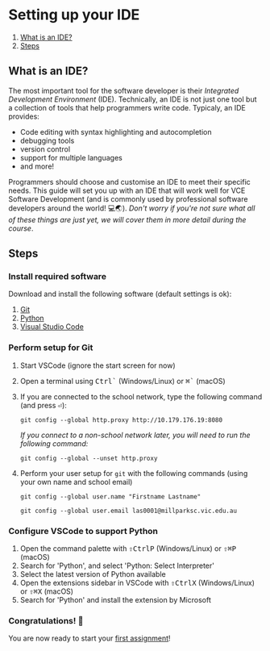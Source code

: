 # Setting up your IDE

1. [What is an IDE?](#what-is-an-ide)
2. [Steps](#steps)

## What is an IDE?

The most important tool for the software developer is their _Integrated Development Environment_ (IDE). Technically, an IDE is not just one tool but a collection of tools that help programmers write code. Typicaly, an IDE provides:

* Code editing with syntax highlighting and autocompletion
* debugging tools
* version control
* support for multiple languages
* and more!

Programmers should choose and customise an IDE to meet their specific needs. This guide will set you up with an IDE that will work well for VCE Software Development (and is commonly used by professional software developers around the world! 💻🌏). _Don't worry if you're not sure what all of these things are just yet, we will cover them in more detail during the course_.

## Steps

### Install required software

Download and install the following software (default settings is ok):

1. [Git](https://git-scm.com/)
1. [Python](https://www.python.org/downloads/)
1. [Visual Studio Code](https://code.visualstudio.com/)

### Perform setup for Git

1. Start VSCode (ignore the start screen for now)
1. Open a terminal using <kbd>Ctrl</kbd><kbd>\`</kbd> (Windows/Linux) or <kbd>⌘</kbd><kbd>\`</kbd> (macOS)
1. If you are connected to the school network, type the following command (and press <kbd>⏎</kbd>):

    `git config --global http.proxy http://10.179.176.19:8080`

    _If you connect to a non-school network later, you will need to run the following command:_

    `git config --global --unset http.proxy`

1. Perform your user setup for `git` with the following commands (using your own name and school email)

    `git config --global user.name "Firstname Lastname"`

    `git config --global user.email las0001@millparksc.vic.edu.au`

### Configure VSCode to support Python

1. Open the command palette with <kbd>⇧</kbd><kbd>Ctrl</kbd><kbd>P</kbd> (Windows/Linux) or <kbd>⇧</kbd><kbd>⌘</kbd><kbd>P</kbd> (macOS)
1. Search for 'Python', and select 'Python: Select Interpreter'
1. Select the latest version of Python available
1. Open the extensions sidebar in VSCode with <kbd>⇧</kbd><kbd>Ctrl</kbd><kbd>X</kbd> (Windows/Linux) or <kbd>⇧</kbd><kbd>⌘</kbd><kbd>X</kbd> (macOS)
1. Search for 'Python' and install the extension by Microsoft

### Congratulations! 🎉

You are now ready to start your [first assignment](helloworld.md)!
